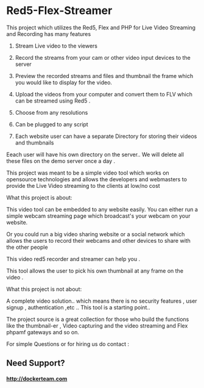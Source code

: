 Red5-Flex-Streamer
==================

This project which utilizes the Red5, Flex and PHP for Live Video Streaming and Recording has many features

1. Stream Live video to the viewers

2. Record the streams from your cam or other video input devices to the server

3. Preview the recorded streams and files and thumbnail the frame which you would like to display for the video.

4. Upload the videos from your computer and convert them to FLV which can be streamed using Red5 .

5. Choose from any resolutions

6. Can be plugged to any script

7. Each website user can have a separate Directory for storing their videos and thumbnails


Eeach user will have his own directory on the server.. We will delete all these files on the demo server once a day .

This project was meant to be a simple video tool which works on opensource technologies and allows the developers and webmasters to provide the Live Video streaming to the clients at low/no cost

What this project is about:

This video tool can be embedded to any website easily. You can either run a simple webcam streaming page which broadcast's your webcam on your website.

Or you could run a big video sharing website or a social network which allows the users to record their webcams and other devices to share with the other people

This video red5 recorder and streamer can help you .

This tool allows the user to pick his own thumbnail at any frame on the video .

What this project is not about:

A complete video solution.. which means there is no security features , user signup , authentication ,etc .. This tool is a starting point..

The project source is a great collection for those who build the functions like the thumbnail-er , Video capturing and the video streaming and Flex phpamf gateways and so on.

For simple Questions or for hiring us do contact :

## Need Support?
#### http://dockerteam.com
